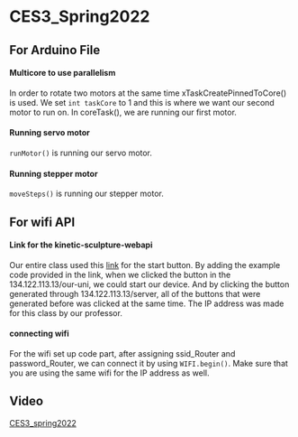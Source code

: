 # CES3_Spring2022

## For Arduino File

#### Multicore to use parallelism 
In order to rotate two motors at the same time xTaskCreatePinnedToCore() is used. We set ```int taskCore``` to 1 and this is where we want our second motor to run on. In coreTask(), we are running our first motor. 

#### Running servo motor
```runMotor()``` is running our servo motor.

#### Running stepper motor
```moveSteps()``` is running our stepper motor.

## For wifi API

#### Link for the kinetic-sculpture-webapi
Our entire class used this [link](https://github.com/mbennett12/kinetic-sculpture-webapi) for the start button. By adding the example code provided in the link, when we clicked the button in the 134.122.113.13/our-uni, we could start our device. And by clicking the button generated through 134.122.113.13/server, all of the buttons that were generated before was clicked at the same time. The IP address was made for this class by our professor. 

#### connecting wifi
For the wifi set up code part, after assigning ssid_Router and password_Router, we can connect it by using ```WIFI.begin()```. Make sure that you are using the same wifi for the IP address as well. 

## Video
[CES3_spring2022](https://youtu.be/axDH8re7FYI)
